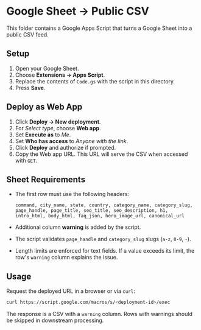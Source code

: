 # Google Sheet → Public CSV

This folder contains a Google Apps Script that turns a Google Sheet into a public CSV feed.

## Setup

1. Open your Google Sheet.
2. Choose **Extensions → Apps Script**.
3. Replace the contents of `Code.gs` with the script in this directory.
4. Press **Save**.

## Deploy as Web App

1. Click **Deploy → New deployment**.
2. For *Select type*, choose **Web app**.
3. Set **Execute as** to *Me*.
4. Set **Who has access** to *Anyone with the link*.
5. Click **Deploy** and authorize if prompted.
6. Copy the Web app URL. This URL will serve the CSV when accessed with `GET`.

## Sheet Requirements

- The first row must use the following headers:

  `command, city_name, state, country, category_name, category_slug, page_handle, page_title, seo_title, seo_description, h1, intro_html, body_html, faq_json, hero_image_url, canonical_url`
- Additional column **warning** is added by the script.
- The script validates `page_handle` and `category_slug` slugs (`a-z`, `0-9`, `-`).
- Length limits are enforced for text fields. If a value exceeds its limit, the row's `warning` column explains the issue.

## Usage

Request the deployed URL in a browser or via `curl`:

```bash
curl https://script.google.com/macros/s/<deployment-id>/exec
```

The response is a CSV with a `warning` column. Rows with warnings should be skipped in downstream processing.
